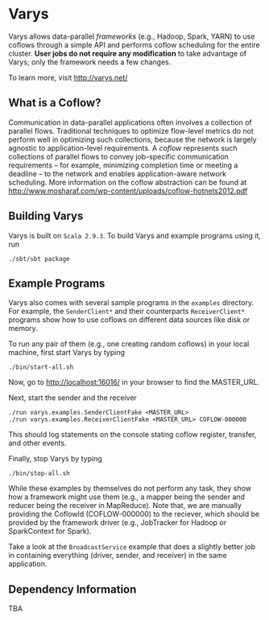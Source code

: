 # Varys
Varys allows data-parallel *frameworks* (e.g., Hadoop, Spark, YARN) to use coflows through a simple API and performs coflow scheduling for the entire cluster. **User jobs do not require any modification** to take advantage of Varys; only the framework needs a few changes.

To learn more, visit <http://varys.net/>

## What is a Coflow?
Communication in data-parallel applications often involves a collection of parallel flows. Traditional techniques to optimize flow-level metrics do not perform well in optimizing such collections, because the network is largely agnostic to application-level requirements. A *coflow* represents such collections of parallel flows to convey job-specific communication requirements – for example, minimizing completion time or meeting a deadline – to the network and enables application-aware network scheduling. 
More information on the coflow abstraction can be found at <http://www.mosharaf.com/wp-content/uploads/coflow-hotnets2012.pdf>

## Building Varys
Varys is built on `Scala 2.9.3`. To build Varys and example programs using it, run

	./sbt/sbt package

## Example Programs
Varys also comes with several sample programs in the `examples` directory. For example, the `SenderClient*` and their counterparts `ReceiverClient*` programs show how to use coflows on different data sources like disk or memory. 

To run any pair of them (e.g., one creating random coflows) in your local machine, first start Varys by typing

	./bin/start-all.sh

Now, go to <http://localhost:16016/> in your browser to find the MASTER_URL.

Next, start the sender and the receiver

	./run varys.examples.SenderClientFake <MASTER_URL>
	./run varys.examples.ReceiverClientFake <MASTER_URL> COFLOW-000000

This should log statements on the console stating coflow register, transfer, and other events. 

Finally, stop Varys by typing

	./bin/stop-all.sh

While these examples by themselves do not perform any task, they show how a framework might use them (e.g., a mapper being the sender and reducer being the receiver in MapReduce). Note that, we are manually providing the CoflowId (COFLOW-000000) to the reciever, which should be provided by the framework driver (e.g., JobTracker for Hadoop or SparkContext for Spark).

Take a look at the `BroadcastService` example that does a slightly better job in containing everything (driver, sender, and receiver) in the same application.

## Dependency Information
TBA
